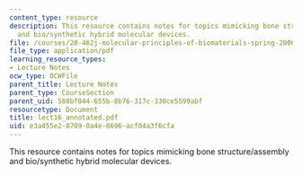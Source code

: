 ```yaml
---
content_type: resource
description: This resource contains notes for topics mimicking bone structure/assembly
  and bio/synthetic hybrid molecular devices.
file: /courses/20-462j-molecular-principles-of-biomaterials-spring-2006/e3a455e287090a4e8696acf04a3f6cfa_lect16_annotated.pdf
file_type: application/pdf
learning_resource_types:
- Lecture Notes
ocw_type: OCWFile
parent_title: Lecture Notes
parent_type: CourseSection
parent_uid: 588bf044-655b-8b76-317c-330ce5599abf
resourcetype: Document
title: lect16_annotated.pdf
uid: e3a455e2-8709-0a4e-8696-acf04a3f6cfa
---
```

This resource contains notes for topics mimicking bone structure/assembly and bio/synthetic hybrid molecular devices.